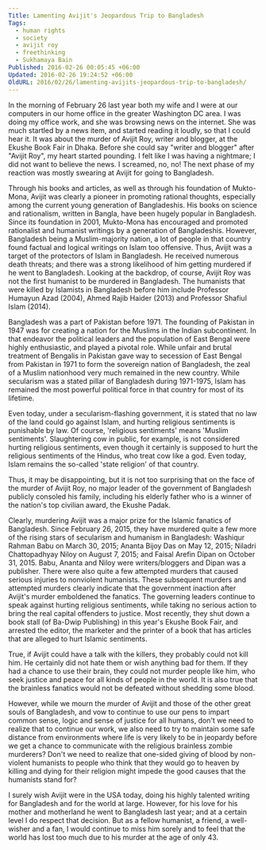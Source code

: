 ```yaml
---
Title: Lamenting Avijit's Jeopardous Trip to Bangladesh
Tags:
  - human rights
  - society
  - avijit roy
  - freethinking
  - Sukhamaya Bain
Published: 2016-02-26 00:05:45 +06:00
Updated: 2016-02-26 19:24:52 +06:00
OldURL: 2016/02/26/lamenting-avijits-jeopardous-trip-to-bangladesh/
---
```


In the morning of February 26 last year both my wife and I were at our computers in our home office in the greater Washington DC area. I was doing my office work, and she was browsing news on the internet. She was much startled by a news item, and started reading it loudly, so that I could hear it. It was about the murder of Avijit Roy, writer and blogger, at the Ekushe Book Fair in Dhaka. Before she could say "writer and blogger" after "Avijit Roy", my heart started pounding. I felt like I was having a nightmare; I did not want to believe the news. I screamed, no, no! The next phase of my reaction was mostly swearing at Avijit for going to Bangladesh.

Through his books and articles, as well as through his foundation of Mukto-Mona, Avijit was clearly a pioneer in promoting rational thoughts, especially among the current young generation of Bangladeshis. His books on science and rationalism, written in Bangla, have been hugely popular in Bangladesh. Since its foundation in 2001, Mukto-Mona has encouraged and promoted rationalist and humanist writings by a generation of Bangladeshis. However, Bangladesh being a Muslim-majority nation, a lot of people in that country found factual and logical writings on Islam too offensive. Thus, Avijit was a target of the protectors of Islam in Bangladesh. He received numerous death threats; and there was a strong likelihood of him getting murdered if he went to Bangladesh. Looking at the backdrop, of course, Avijit Roy was not the first humanist to be murdered in Bangladesh. The humanists that were killed by Islamists in Bangladesh before him include Professor Humayun Azad (2004), Ahmed Rajib Haider (2013) and Professor Shafiul Islam (2014). 

Bangladesh was a part of Pakistan before 1971. The founding of Pakistan in 1947 was for creating a nation for the Muslims in the Indian subcontinent. In that endeavor the political leaders and the population of East Bengal were highly enthusiastic, and played a pivotal role. While unfair and brutal treatment of Bengalis in Pakistan gave way to secession of East Bengal from Pakistan in 1971 to form the sovereign nation of Bangladesh, the zeal of a Muslim nationhood very much remained in the new country. While secularism was a stated pillar of Bangladesh during 1971-1975, Islam has remained the most powerful political force in that country for most of its lifetime.

Even today, under a secularism-flashing government, it is stated that no law of the land could go against Islam, and hurting religious sentiments is punishable by law. Of course, 'religious sentiments' means 'Muslim sentiments'. Slaughtering cow in public, for example, is not considered hurting religious sentiments, even though it certainly is supposed to hurt the religious sentiments of the Hindus, who treat cow like a god. Even today, Islam remains the so-called 'state religion' of that country.

Thus, it may be disappointing, but it is not too surprising that on the face of the murder of Avijit Roy, no major leader of the government of Bangladesh publicly consoled his family, including his elderly father who is a winner of the nation's top civilian award, the Ekushe Padak.

Clearly, murdering Avijit was a major prize for the Islamic fanatics of Bangladesh. Since February 26, 2015, they have murdered quite a few more of the rising stars of secularism and humanism in  Bangladesh: Washiqur Rahman Babu on March 30, 2015; Ananta Bijoy Das on May 12, 2015; Niladri Chattopadhyay Niloy on August 7, 2015; and Faisal Arefin Dipan on October 31, 2015. Babu, Ananta and Niloy were writers/bloggers and Dipan was a publisher. There were also quite a few attempted murders that caused serious injuries to nonviolent humanists. These subsequent murders and attempted murders clearly indicate that the government inaction after Avijit's murder emboldened the fanatics. The governing leaders continue to speak against hurting religious sentiments, while taking no serious action to bring the real capital offenders to justice. Most recently, they shut down a book stall (of Ba-Dwip Publishing) in this year's Ekushe Book Fair, and arrested the editor, the marketer and the printer of a book that has articles that are alleged to hurt Islamic sentiments.

True, if Avijit could have a talk with the killers, they probably could not kill him. He certainly did not hate them or wish anything bad for them. If they had a chance to use their brain, they could not murder people like him, who seek justice and peace for all kinds of people in the world. It is also true that the brainless fanatics would not be defeated without shedding some blood.

However, while we mourn the murder of Avijit and those of the other great souls of Bangladesh, and vow to continue to use our pens to impart common sense, logic and sense of justice for all humans, don't we need to realize that to continue our work, we also need to try to maintain some safe distance from environments where life is very likely to be in jeopardy before we get a chance to communicate with the religious brainless zombie murderers? Don't we need to realize that one-sided giving of blood by non-violent humanists to people who think that they would go to heaven by killing and dying for their religion might impede the good causes that the humanists stand for?

I surely wish Avijit were in the USA today, doing his highly talented writing for Bangladesh and for the world at large. However, for his love for his mother and motherland he went to Bangladesh last year; and at a certain level I do respect that decision. But as a fellow humanist, a friend, a well-wisher and a fan, I would continue to miss him sorely and to feel that the world has lost too much due to his murder at the age of only 43.

